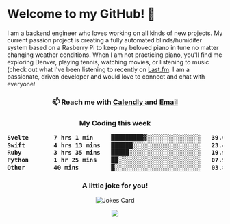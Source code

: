 <h1> Welcome to my GitHub! 👋 </h1>


  I am a backend engineer who loves working on all kinds of new projects. My current passion project is creating a fully automated blinds/humidifer system based on a Rasberry Pi to keep my beloved piano in tune no matter changing weather conditions. When I am not practicing piano, you'll find me exploring Denver, playing tennis, watching movies, or listening to music (check out what I've been listening to recently on [Last.fm](https://www.last.fm/user/mballa000). I am a passionate, driven developer and would love to connect and chat with everyone!

<h3 align = "center"> 📫 Reach me with <a href = "https://calendly.com/msbrandt00/30min"> Calendly </a> and <a href="mailto:msbrandt00@gmail.com">Email</a> 
 </h3>


 
<div align = "center"
[![Anurag's GitHub stats](https://github-readme-stats.vercel.app/api?username=mbrandt00)](https://github.com/anuraghazra/github-readme-stats)
          </div>
<h3 align="center">
  My Coding this week
<!--START_SECTION:waka-->

```txt
Svelte       7 hrs 1 min     █████████▓░░░░░░░░░░░░░░░   39.07 %
Swift        4 hrs 13 mins   ██████░░░░░░░░░░░░░░░░░░░   23.49 %
Ruby         3 hrs 35 mins   █████░░░░░░░░░░░░░░░░░░░░   19.98 %
Python       1 hr 25 mins    ██░░░░░░░░░░░░░░░░░░░░░░░   07.97 %
Other        40 mins         █░░░░░░░░░░░░░░░░░░░░░░░░   03.80 %
```

<!--END_SECTION:waka-->

### A little joke for you!

![Jokes Card](https://readme-jokes.vercel.app/api?hideBorder)

<a href="https://www.linkedin.com/in/mbrandt00/"><img src="https://img.shields.io/badge/linkedin-%230077B5.svg?&style=for-the-badge&logo=linkedin&logoColor=white" /></a>
